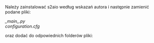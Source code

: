 Należy zainstalować s2aio według wskazań autora i następnie zamienić podane pliki:

<i>\__main__.py</i><br />
<i>configuration.cfg</i><br />

oraz dodać do odpowiednich folderów pliki:
